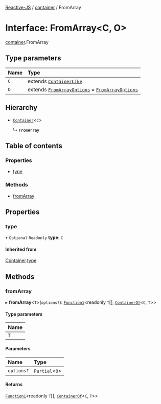 [Reactive-JS](../README.md) / [container](../modules/container.md) / FromArray

# Interface: FromArray<C, O\>

[container](../modules/container.md).FromArray

## Type parameters

| Name | Type |
| :------ | :------ |
| `C` | extends [`ContainerLike`](container.ContainerLike.md) |
| `O` | extends [`FromArrayOptions`](container.FromArrayOptions.md) = [`FromArrayOptions`](container.FromArrayOptions.md) |

## Hierarchy

- [`Container`](container.Container.md)<`C`\>

  ↳ **`FromArray`**

## Table of contents

### Properties

- [type](container.FromArray.md#type)

### Methods

- [fromArray](container.FromArray.md#fromarray)

## Properties

### type

• `Optional` `Readonly` **type**: `C`

#### Inherited from

[Container](container.Container.md).[type](container.Container.md#type)

## Methods

### fromArray

▸ **fromArray**<`T`\>(`options?`): [`Function1`](../modules/functions.md#function1)<readonly `T`[], [`ContainerOf`](../modules/container.md#containerof)<`C`, `T`\>\>

#### Type parameters

| Name |
| :------ |
| `T` |

#### Parameters

| Name | Type |
| :------ | :------ |
| `options?` | `Partial`<`O`\> |

#### Returns

[`Function1`](../modules/functions.md#function1)<readonly `T`[], [`ContainerOf`](../modules/container.md#containerof)<`C`, `T`\>\>
